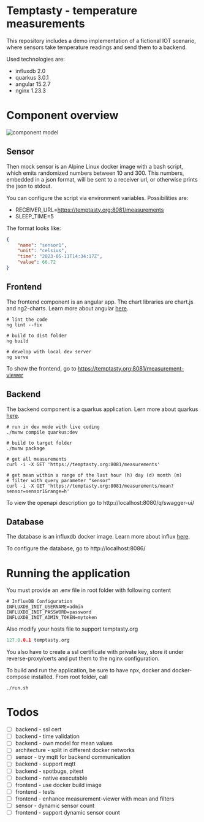 # Temptasty - temperature measurements

This repository includes a demo implementation of a fictional IOT scenario,
where sensors take temperature readings and send them to a backend.

Used technologies are:

- influxdb 2.0
- quarkus 3.0.1
- angular 15.2.7
- nginx 1.23.3

# Component overview

![component model](http://www.plantuml.com/plantuml/proxy?cache=no&src=https://raw.github.com/d0ms0n/Temptasty/master/components.iuml)

## Sensor

Then mock sensor is an Alpine Linux docker image with a bash script, which emits randomized numbers between 10 and 300.
This numbers, embedded in a json format, will be sent to a receiver url, or otherwise prints the json to stdout.

You can configure the script via environment variables. Possibilities are:

- RECEIVER_URL=https://temptasty.org:8081/measurements
- SLEEP_TIME=5

The format looks like:

```json
{
    "name": "sensor1",
    "unit": "celsius",
    "time": "2023-05-11T14:34:17Z",
    "value": 66.72
}
```

## Frontend
The frontend component is an angular app. The chart libraries are chart.js and ng2-charts. Learn more about angular [here](https://angular.io/). 

```shell script
# lint the code 
ng lint --fix

# build to dist folder
ng build

# develop with local dev server
ng serve
```


To show the frontend, go to https://temptasty.org:8081/measurement-viewer

## Backend
The backend component is a quarkus application. Lern more about quarkus [here](https://quarkus.io/).

```shell script
# run in dev mode with live coding
./mvnw compile quarkus:dev

# build to target folder
./mvnw package
```

```shell script
# get all measurements
curl -i -X GET 'https://temptasty.org:8081/measurements'

# get mean within a range of the last hour (h) day (d) month (m)
# filter with query parameter "sensor"
curl -i -X GET 'https://temptasty.org:8081/measurements/mean?sensor=sensor1&range=h'
```

To view the openapi description go to http://localhost:8080/q/swagger-ui/

## Database
The database is an influxdb docker image. 
Learn more about influx [here](https://docs.influxdata.com/influxdb/v2.7/).

To configure the database, go to http://localhost:8086/

# Running the application

You must provide an .env file in root folder with following content

```shell script
# InfluxDB Configuration
INFLUXDB_INIT_USERNAME=admin
INFLUXDB_INIT_PASSWORD=password
INFLUXDB_INIT_ADMIN_TOKEN=mytoken
```

Also modify your hosts file to support temptasty.org

```h
127.0.0.1 temptasty.org
```

You also have to create a ssl certificate with private key, store it under reverse-proxy/certs
and put them to the nginx configuration.

To build and run the application, be sure to have npx, docker and docker-compose installed.
From root folder, call

```shell script
./run.sh
```

# Todos

- [ ] backend - ssl cert
- [ ] backend - time validation
- [ ] backend - own model for mean values
- [ ] architecture - split in different docker networks
- [ ] sensor - try mqtt for backend communication
- [ ] backend - support mqtt
- [ ] backend - spotbugs, pitest
- [ ] backend - native executable
- [ ] frontend - use docker build image
- [ ] frontend - tests
- [ ] frontend - enhance measurement-viewer with mean and filters
- [ ] sensor - dynamic sensor count
- [ ] frontend - support dynamic sensor count
